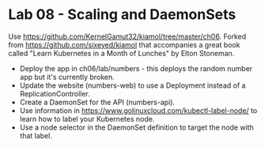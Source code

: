 # Lab 08 - Scaling and DaemonSets

Use https://github.com/KernelGamut32/kiamol/tree/master/ch06. Forked from https://github.com/sixeyed/kiamol that accompanies a great book called "Learn Kubernetes in a Month of Lunches" by Elton Stoneman.

* Deploy the app in ch06/lab/numbers - this deploys the random number app but it's currently broken.
* Update the website (numbers-web) to use a Deployment instead of a ReplicationController.
* Create a DaemonSet for the API (numbers-api).
* Use information in https://www.golinuxcloud.com/kubectl-label-node/ to learn how to label your Kubernetes node.
* Use a node selector in the DaemonSet definition to target the node with that label.
